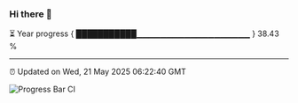 ### Hi there 👋

⏳ Year progress { ███████████▁▁▁▁▁▁▁▁▁▁▁▁▁▁▁▁▁▁▁ } 38.43 %

---

⏰ Updated on Wed, 21 May 2025 06:22:40 GMT

![Progress Bar CI](https://github.com/liununu/liununu/workflows/Progress%20Bar%20CI/badge.svg)
